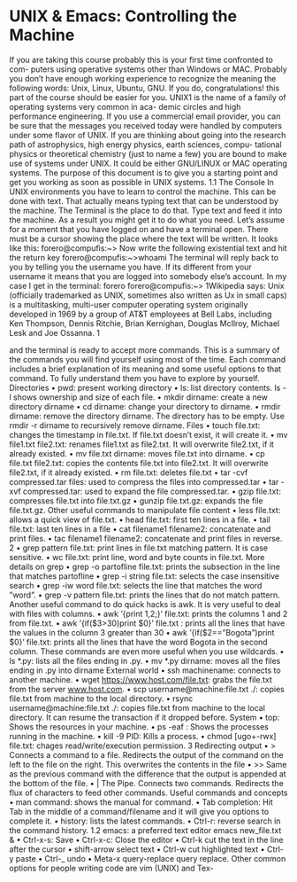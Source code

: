 #  UNIX & Emacs: Controlling the Machine

If you are taking this course probably this is your first time confronted to com- puters using operative systems other than Windows or MAC. Probably you don’t have enough working experience to recognize the meaning the following words: Unix, Linux, Ubuntu, GNU. If you do, congratulations! this part of the course should be easier for you.
UNIX1 is the name of a family of operating systems very common in aca- demic circles and high performance engineering. If you use a commercial email provider, you can be sure that the messages you received today were handled by computers under some flavor of UNIX. If you are thinking about going into the research path of astrophysics, high energy physics, earth sciences, compu- tational physics or theoretical chemistry (just to name a few) you are bound to make use of systems under UNIX. It could be either GNU/LINUX or MAC operating systems.
The purpose of this document is to give you a starting point and get you working as soon as possible in UNIX systems.
1.1 The Console
In UNIX environments you have to learn to control the machine. This can be done with text. That actually means typing text that can be understood by the machine.
The Terminal is the place to do that. Type text and feed it into the machine. As a result you might get it to do what you need.
Let’s assume for a moment that you have logged on and have a terminal open. There must be a cursor showing the place where the text will be written. It looks like this:
forero@compufis:~>
Now write the following existential text and hit the return key
forero@compufis:~>whoami
The terminal will reply back to you by telling you the username you have. If its different from your username it means that you are logged into somebody else’s account. In my case I get in the terminal:
forero
forero@compufis:~>
1Wikipedia says: Unix (officially trademarked as UNIX, sometimes also written as Ux in small caps) is a multitasking, multi-user computer operating system originally developed in 1969 by a group of AT&T employees at Bell Labs, including Ken Thompson, Dennis Ritchie, Brian Kernighan, Douglas McIlroy, Michael Lesk and Joe Ossanna.
1
 
and the terminal is ready to accept more commands.
This is a summary of the commands you will find yourself using most of
the time. Each command includes a brief explanation of its meaning and some useful options to that command. To fully understand them you have to explore by yourself.
Directories
• pwd: present working directory
• ls: list directory contents. ls -l shows ownership and size of each file.
• mkdir dirname: create a new directory dirname
• cd dirname: change your directory to dirname.
• rmdir dirname: remove the directory dirname. The directory has to be empty. Use rmdir -r dirname to recursively remove dirname.
Files
• touch file.txt: changes the timestamp in file.txt. If file.txt doesn’t exist, it will create it.
• mv file1.txt file2.txt: renames file1.txt as file2.txt. It will overwrite file2.txt, if it already existed.
• mv file.txt dirname: moves file.txt into dirname.
• cp file.txt file2.txt: copies the contents file.txt into file2.txt.
It will overwrite file2.txt, if it already existed.
• rm file.txt: deletes file.txt
• tar -cvf compressed.tar files: used to compress the files into compressed.tar
• tar -xvf compressed.tar: used to expand the file compressed.tar.
• gzip file.txt: compresses file.txt into file.txt.gz
• gunzip file.txt.gz: expands the file file.txt.gz.
Other useful commands to manipulate file content
• less file.txt: allows a quick view of file.txt.
• head file.txt: first ten lines in a file.
• tail file.txt: last ten lines in a file
• cat filename1 filename2: concatenate and print files.
• tac filename1 filename2: concatenate and print files in reverse.
2
• grep pattern file.txt: print lines in file.txt matching pattern. It is case sensitive.
• wc file.txt: print line, word and byte counts in file.txt.
More details on grep
• grep -o partofline file.txt: prints the subsection in the line that matches partofline
• grep -i string file.txt: selects the case insensitive search
• grep -iw word file.txt: selects the line that matches the word ”word”.
• grep -v pattern file.txt: prints the lines that do not match pattern.
Another useful command to do quick hacks is awk. It is very useful to deal with files with columns.
• awk ’{print $1,$2;}’ file.txt: prints the columns 1 and 2 from file.txt.
• awk ’{if($3>30)print $0}’ file.txt : prints all the lines that have
the values in the column 3 greater than 30
• awk ’{if($2==”Bogota”)print $0}’ file.txt: prints all the lines that
have the word Bogota in the second column.
These commands are even more useful when you use wildcards.
• ls *.py: lists all the files ending in .py.
• mv *.py dirname: moves all the files ending in .py into dirname
External world
• ssh machinename: connects to another machine.
• wget https://www.host.com/file.txt: grabs the file.txt from the
server www.host.com.
• scp username@machine:file.txt ./: copies file.txt from machine to
the local directory.
• rsync username@machine:file.txt ./: copies file.txt from machine to the local directory. It can resume the transaction if it dropped before.
System
• top: Shows the resources in your machine.
• ps -eaf : Shows the processes running in the machine.
• kill -9 PID: Kills a process.
• chmod [ugo+-rwx] file.txt: chages read/write/execution permission.
3
Redirecting output
• > Connects a command to a file. Redirects the output of the command on the left to the file on the right. This overwrites the contents in the file
• >> Same as the previous command with the difference that the output is appended at the bottom of the file.
• | The Pipe. Connects two commands. Redirects the flux of characters to feed other commands.
Useful commands and concepts
• man command: shows the manual for command.
• Tab completion: Hit Tab in the middle of a command/filename and it will
give you options to complete it.
• history: lists the latest commands.
• Ctrl-r: reverse search in the command history.
1.2 emacs: a preferred text editor
emacs new_file.txt & • Ctrl-x-s: Save
• Ctrl-x-c: Close the editor
• Ctrl-k cut the text in the line after the cursor • shift-arrow select text
• Ctrl-w cut highlighted text
• Ctrl-y paste
• Ctrl-_ undo
• Meta-x query-replace query replace.
Other common options for people writing code are vim (UNIX) and Tex-
